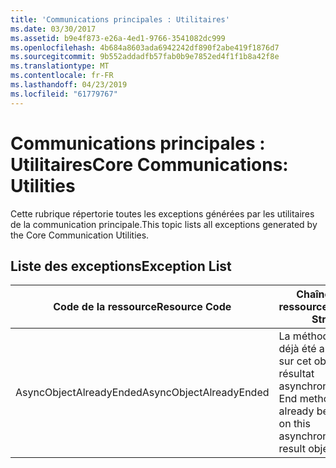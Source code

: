 ```yaml
---
title: 'Communications principales : Utilitaires'
ms.date: 03/30/2017
ms.assetid: b9e4f873-e26a-4ed1-9766-3541082dc999
ms.openlocfilehash: 4b684a8603ada6942242df890f2abe419f1876d7
ms.sourcegitcommit: 9b552addadfb57fab0b9e7852ed4f1f1b8a42f8e
ms.translationtype: MT
ms.contentlocale: fr-FR
ms.lasthandoff: 04/23/2019
ms.locfileid: "61779767"
---
```

# <a name="core-communications-utilities"></a><span data-ttu-id="7e5c5-102">Communications principales : Utilitaires</span><span class="sxs-lookup"><span data-stu-id="7e5c5-102">Core Communications: Utilities</span></span>
<span data-ttu-id="7e5c5-103">Cette rubrique répertorie toutes les exceptions générées par les utilitaires de la communication principale.</span><span class="sxs-lookup"><span data-stu-id="7e5c5-103">This topic lists all exceptions generated by the Core Communication Utilities.</span></span>  
  
## <a name="exception-list"></a><span data-ttu-id="7e5c5-104">Liste des exceptions</span><span class="sxs-lookup"><span data-stu-id="7e5c5-104">Exception List</span></span>  
  
|<span data-ttu-id="7e5c5-105">Code de la ressource</span><span class="sxs-lookup"><span data-stu-id="7e5c5-105">Resource Code</span></span>|<span data-ttu-id="7e5c5-106">Chaîne de la ressource</span><span class="sxs-lookup"><span data-stu-id="7e5c5-106">Resource String</span></span>|  
|-------------------|---------------------|  
|<span data-ttu-id="7e5c5-107">AsyncObjectAlreadyEnded</span><span class="sxs-lookup"><span data-stu-id="7e5c5-107">AsyncObjectAlreadyEnded</span></span>|<span data-ttu-id="7e5c5-108">La méthode End a déjà été appelée sur cet objet de résultat asynchrone.</span><span class="sxs-lookup"><span data-stu-id="7e5c5-108">The End method has already been called on this asynchronous result object.</span></span>|
